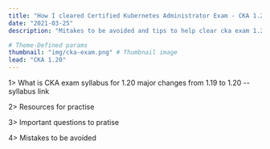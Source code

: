 ```yaml
---
title: "How I cleared Certified Kubernetes Administrator Exam - CKA 1.20 on my 2nd Attempt"
date: "2021-03-25"
description: "Mitakes to be avoided and tips to help clear cka exam 1.20 in 2021"

# Theme-Defined params
thumbnail: "img/cka-exam.png" # Thumbnail image
lead: "CKA 1.20"
---
```


1> What is CKA exam syllabus for 1.20 
major changes from 1.19 to 1.20
-- syllabus link


2> Resources for practise


3> Important questions to pratise


4> Mistakes to be avoided



